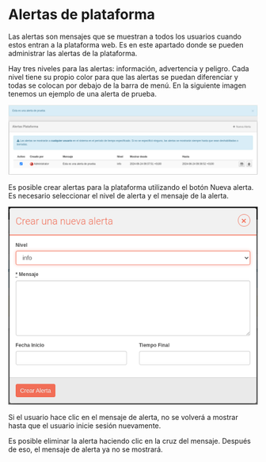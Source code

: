 # Alertas de plataforma

Las alertas son mensajes que se muestran a todos los usuarios cuando estos entran a la plataforma web. Es en este apartado donde se pueden administrar las alertas de la plataforma.

Hay tres niveles para las alertas: información, advertencia y peligro. Cada nivel tiene su propio color para que las alertas se puedan diferenciar y todas se colocan por debajo de la barra de menú. En la siguiente imagen tenemos un ejemplo de una alerta de prueba.

![Alertas de plataforma](images/ch07_img023.png)

Es posible crear alertas para la plataforma utilizando el botón Nueva alerta. Es necesario seleccionar el nivel de alerta y el mensaje de la alerta.

![Alerta de plataforma: Nueva alerta](images/ch07_img024.png)

Si el usuario hace clic en el mensaje de alerta, no se volverá a mostrar hasta que el usuario inicie sesión nuevamente.

Es posible eliminar la alerta haciendo clic en la cruz del mensaje. Después de eso, el mensaje de alerta ya no se mostrará.